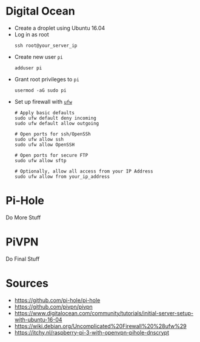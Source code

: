 Digital Ocean
=============

- Create a droplet using Ubuntu 16.04
- Log in as root
    ```
    ssh root@your_server_ip
    ```
- Create new user `pi`
    ```
    adduser pi
    ```
- Grant root privileges to `pi`
    ```
    usermod -aG sudo pi
    ```
- Set up firewall with [`ufw`](https://wiki.debian.org/Uncomplicated%20Firewall%20%28ufw%29)
    ```
    # Apply basic defaults
    sudo ufw default deny incoming
    sudo ufw default allow outgoing

    # Open ports for ssh/OpenSSh
    sudo ufw allow ssh
    sudo ufw allow OpenSSH

    # Open ports for secure FTP
    sudo ufw allow sftp

    # Optionally, allow all access from your IP Address
    sudo ufw allow from your_ip_address
    ```

Pi-Hole
=======

Do More Stuff

PiVPN
=====

Do Final Stuff

Sources
=======
- https://github.com/pi-hole/pi-hole
- https://github.com/pivpn/pivpn
- https://www.digitalocean.com/community/tutorials/initial-server-setup-with-ubuntu-16-04
- https://wiki.debian.org/Uncomplicated%20Firewall%20%28ufw%29
- https://itchy.nl/raspberry-pi-3-with-openvpn-pihole-dnscrypt